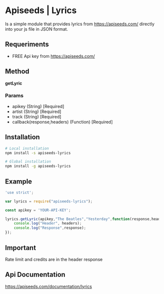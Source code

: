 # Apiseeds | Lyrics

Is a simple module that provides lyrics from https://apiseeds.com/ directly into your js file in JSON format.

## Requeriments
* FREE Api key from https://apiseeds.com/

## Method

**getLyric**

### Params 

* apikey (String) [Required]
* artist (String) [Required]
* track (String) [Required]
* callback(response,headers) (Function) [Required]

## Installation
```Bash
# Local installation
npm install -s apiseeds-lyrics

# Global installation
npm install -g apiseeds-lyrics

```
## Example

```Javascript
'use strict';

var lyrics = require("apiseeds-lyrics");

const apikey = 'YOUR-API-KEY';

lyrics.getLyric(apikey,"The Beatles","Yesterday",function(response,headers){
    console.log("Header", headers);
    console.log("Response",response);
});
```

## Important 

Rate limit and credits are in the header response

## Api Documentation 

https://apiseeds.com/documentation/lyrics
